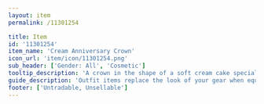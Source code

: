 ```yaml
---
layout: item
permalink: /11301254

title: Item
id: '11301254'
item_name: 'Cream Anniversary Crown'
icon_url: 'item/icon/11301254.png'
sub_header: ['Gender: All', 'Cosmetic']
tooltip_description: 'A crown in the shape of a soft cream cake specially made for MapleStory 2''s first anniversary.'
guide_description: 'Outfit items replace the look of your gear when equipped.'
footer: ['Untradable, Unsellable']
---
```

